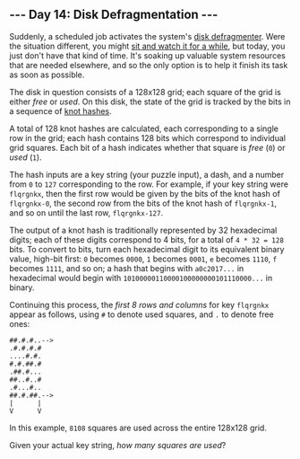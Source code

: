 <h2>--- Day 14: Disk Defragmentation ---</h2><p>Suddenly, a scheduled job activates the system's <a href="https://en.wikipedia.org/wiki/Defragmentation">disk defragmenter</a>. Were the situation different, you might <a href="https://www.youtube.com/watch?v=kPv1gQ5Rs8A&amp;t=37">sit and watch it for a while</a>, but today, you just don't have that kind of time. It's soaking up valuable system resources that are needed elsewhere, and so the only option is to help it finish its task as soon as possible.</p>
<p>The disk in question consists of a 128x128 grid; each square of the grid is either <em>free</em> or <em>used</em>. On this disk, the state of the grid is tracked by the bits in a sequence of <a href="10">knot hashes</a>.</p>
<p>A total of 128 knot hashes are calculated, each corresponding to a single row in the grid; each hash contains 128 bits which correspond to individual grid squares. Each bit of a hash indicates whether that square is <em>free</em> (<code>0</code>) or <em>used</em> (<code>1</code>).</p>
<p>The hash inputs are a key string (your puzzle input), a dash, and a number from <code>0</code> to <code>127</code> corresponding to the row.  For example, if your key string were <code>flqrgnkx</code>, then the first row would be given by the bits of the knot hash of <code>flqrgnkx-0</code>, the second row from the bits of the knot hash of <code>flqrgnkx-1</code>, and so on until the last row, <code>flqrgnkx-127</code>.</p>
<p>The output of a knot hash is traditionally represented by 32 hexadecimal digits; each of these digits correspond to 4 bits, for a total of <code>4 * 32 = 128</code> bits. To convert to bits, turn each hexadecimal digit to its equivalent binary value, high-bit first: <code>0</code> becomes <code>0000</code>, <code>1</code> becomes <code>0001</code>, <code>e</code> becomes <code>1110</code>, <code>f</code> becomes <code>1111</code>, and so on; a hash that begins with <code>a0c2017...</code> in hexadecimal would begin with <code>10100000110000100000000101110000...</code> in binary.</p>
<p>Continuing this process, the <em>first 8 rows and columns</em> for key <code>flqrgnkx</code> appear as follows, using <code>#</code> to denote used squares, and <code>.</code> to denote free ones:</p>
<pre><code>##.#.#..--&gt;
.#.#.#.#   
....#.#.   
#.#.##.#   
.##.#...   
##..#..#   
.#...#..   
##.#.##.--&gt;
|      |   
V      V   
</code></pre>
<p>In this example, <code>8108</code> squares are used across the entire 128x128 grid.</p>
<p>Given your actual key string, <em>how many squares are used</em>?</p>
